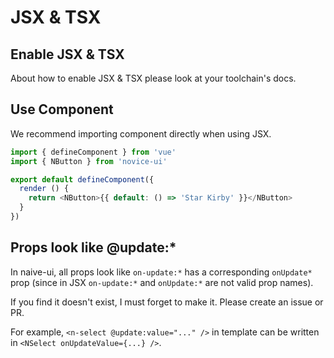 <!--anchor:on-->

# JSX & TSX

## Enable JSX & TSX

About how to enable JSX & TSX please look at your toolchain's docs.

## Use Component

We recommend importing component directly when using JSX.

```js
import { defineComponent } from 'vue'
import { NButton } from 'novice-ui'

export default defineComponent({
  render () {
    return <NButton>{{ default: () => 'Star Kirby' }}</NButton>
  }
})
```

## Props look like @update:\*

In naive-ui, all props look like `on-update:*` has a corresponding `onUpdate*` prop (since in JSX `on-update:*` and `onUpdate:*` are not valid prop names).

If you find it doesn't exist, I must forget to make it. Please create an issue or PR.

For example, `<n-select @update:value="..." />` in template can be written in `<NSelect onUpdateValue={...} />`.

